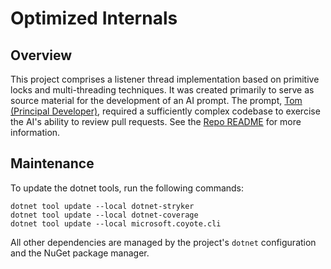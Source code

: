 ﻿# Optimized Internals

## Overview

This project comprises a listener thread implementation based on primitive locks and multi-threading techniques. It
was created primarily to serve as source material for the development of an AI prompt. The prompt,
[Tom (Principal Developer)](https://github.com/SebGSX/Prompt-Engineering/blob/main/prompt-engineering/pull-request-review.md),
required a sufficiently complex codebase to exercise the AI's ability to review pull requests. See the
[Repo README](https://github.com/SebGSX/Prompt-Engineering/blob/main/README.md) for more information.

## Maintenance

To update the dotnet tools, run the following commands:

```shell
dotnet tool update --local dotnet-stryker
dotnet tool update --local dotnet-coverage
dotnet tool update --local microsoft.coyote.cli
```

All other dependencies are managed by the project's `dotnet` configuration and the NuGet package manager.
